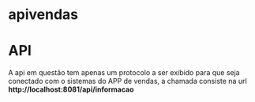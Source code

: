 # apivendas

# API

A api em questão tem apenas um protocolo a ser exibido para que seja conectado com o sistemas do APP de vendas, a chamada consiste na url **http://localhost:8081/api/informacao**
